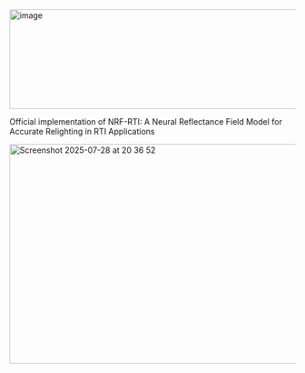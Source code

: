 <img width="723" height="175" alt="image" src="https://github.com/user-attachments/assets/58f87afa-054c-42b8-b8bd-18e30dc0de54" />

Official implementation of NRF-RTI: A Neural Reflectance Field Model for Accurate Relighting in RTI Applications

<img width="1420" height="386" alt="Screenshot 2025-07-28 at 20 36 52" src="https://github.com/user-attachments/assets/934486f8-87b6-45c5-a5ef-08223dbdb128" />

